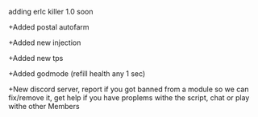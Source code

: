 adding erlc killer 1.0 soon

+Added postal autofarm


+Added new injection


+Added new tps


+Added godmode (refill health any 1 sec)


+New discord server, report if you got banned from a module so we can fix/remove it, get help if you have proplems withe
the script, chat or play withe other Members
